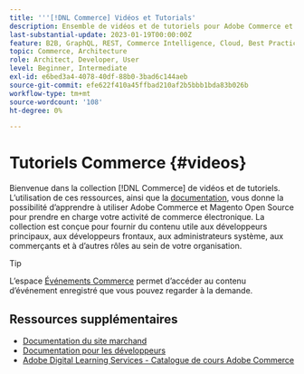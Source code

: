 ```yaml
---
title: '''[!DNL Commerce] Vidéos et Tutorials'
description: Ensemble de vidéos et de tutoriels pour Adobe Commerce et Magento Open Source
last-substantial-update: 2023-01-19T00:00:00Z
feature: B2B, GraphQL, REST, Commerce Intelligence, Cloud, Best Practices, API Mesh, App Builder
topic: Commerce, Architecture
role: Architect, Developer, User
level: Beginner, Intermediate
exl-id: e6bed3a4-4078-40df-88b0-3bad6c144aeb
source-git-commit: efe622f410a45ffbad210af2b5bbb1bda83b026b
workflow-type: tm+mt
source-wordcount: '108'
ht-degree: 0%

---
```


# Tutoriels Commerce {#videos}

Bienvenue dans la collection [!DNL Commerce] de vidéos et de tutoriels. L’utilisation de ces ressources, ainsi que la [documentation](https://experienceleague.adobe.com/docs/commerce.html), vous donne la possibilité d’apprendre à utiliser Adobe Commerce et Magento Open Source pour prendre en charge votre activité de commerce électronique. La collection est conçue pour fournir du contenu utile aux développeurs principaux, aux développeurs frontaux, aux administrateurs système, aux commerçants et à d’autres rôles au sein de votre organisation.

<div id="recs-overview-body-1"></div>
<div id="recs-overview-body-2"></div>
<div id="recs-overview-body-3"></div>
<div id="recs-overview-body-4"></div>
<div id="recs-overview-body-5"></div>
<div id="recs-overview-body-6"></div>

>[!TIP]
>
>L’espace [Événements Commerce](https://experienceleague.adobe.com/docs/commerce-events/events/overview.html) permet d’accéder au contenu d’événement enregistré que vous pouvez regarder à la demande.

## Ressources supplémentaires

- [Documentation du site marchand](https://experienceleague.adobe.com/docs/commerce-admin/user-guides/home.html)
- [Documentation pour les développeurs](https://developer.adobe.com/commerce)
- [ Adobe Digital Learning Services - Catalogue de cours Adobe Commerce ](https://learning.adobe.com/catalog.html?solution=Adobe%20Commerce)

